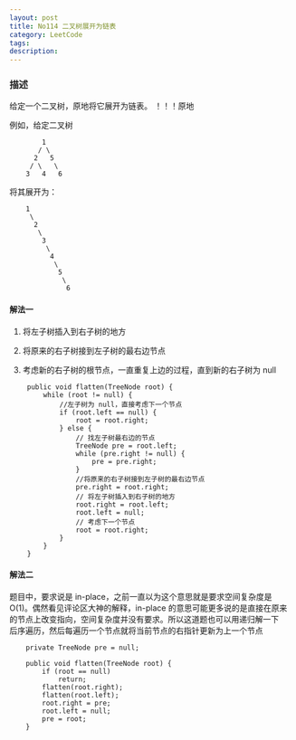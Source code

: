 ```yaml
---
layout: post
title: No114 二叉树展开为链表
category: LeetCode
tags:
description:
---
```

### 描述
给定一个二叉树，原地将它展开为链表。 ！！！原地

例如，给定二叉树

            1
           / \
          2   5
         / \   \
        3   4   6
将其展开为：

        1
         \
          2
           \
            3
             \
              4
               \
                5
                 \
                  6

#### 解法一
1. 将左子树插入到右子树的地方
2. 将原来的右子树接到左子树的最右边节点
3. 考虑新的右子树的根节点，一直重复上边的过程，直到新的右子树为 null

        public void flatten(TreeNode root) {
            while (root != null) {
                //左子树为 null，直接考虑下一个节点
                if (root.left == null) {
                    root = root.right;
                } else {
                    // 找左子树最右边的节点
                    TreeNode pre = root.left;
                    while (pre.right != null) {
                        pre = pre.right;
                    }
                    //将原来的右子树接到左子树的最右边节点
                    pre.right = root.right;
                    // 将左子树插入到右子树的地方
                    root.right = root.left;
                    root.left = null;
                    // 考虑下一个节点
                    root = root.right;
                }
            }
        }

#### 解法二
题目中，要求说是 in-place，之前一直以为这个意思就是要求空间复杂度是 O(1)。偶然看见评论区大神的解释，in-place 的意思可能更多说的是直接在原来的节点上改变指向，空间复杂度并没有要求。所以这道题也可以用递归解一下    
后序遍历，然后每遍历一个节点就将当前节点的右指针更新为上一个节点

        private TreeNode pre = null;

        public void flatten(TreeNode root) {
            if (root == null)
                return;
            flatten(root.right);
            flatten(root.left);
            root.right = pre;
            root.left = null;
            pre = root;
        }
